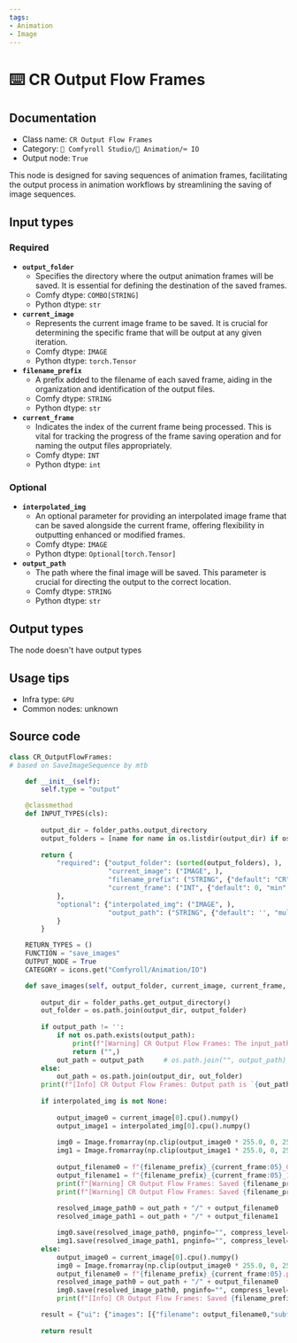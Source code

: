 ```yaml
---
tags:
- Animation
- Image
---
```


# ⌨️ CR Output Flow Frames
## Documentation
- Class name: `CR Output Flow Frames`
- Category: `🧩 Comfyroll Studio/🎥 Animation/⌨️ IO`
- Output node: `True`

This node is designed for saving sequences of animation frames, facilitating the output process in animation workflows by streamlining the saving of image sequences.
## Input types
### Required
- **`output_folder`**
    - Specifies the directory where the output animation frames will be saved. It is essential for defining the destination of the saved frames.
    - Comfy dtype: `COMBO[STRING]`
    - Python dtype: `str`
- **`current_image`**
    - Represents the current image frame to be saved. It is crucial for determining the specific frame that will be output at any given iteration.
    - Comfy dtype: `IMAGE`
    - Python dtype: `torch.Tensor`
- **`filename_prefix`**
    - A prefix added to the filename of each saved frame, aiding in the organization and identification of the output files.
    - Comfy dtype: `STRING`
    - Python dtype: `str`
- **`current_frame`**
    - Indicates the index of the current frame being processed. This is vital for tracking the progress of the frame saving operation and for naming the output files appropriately.
    - Comfy dtype: `INT`
    - Python dtype: `int`
### Optional
- **`interpolated_img`**
    - An optional parameter for providing an interpolated image frame that can be saved alongside the current frame, offering flexibility in outputting enhanced or modified frames.
    - Comfy dtype: `IMAGE`
    - Python dtype: `Optional[torch.Tensor]`
- **`output_path`**
    - The path where the final image will be saved. This parameter is crucial for directing the output to the correct location.
    - Comfy dtype: `STRING`
    - Python dtype: `str`
## Output types
The node doesn't have output types
## Usage tips
- Infra type: `GPU`
- Common nodes: unknown


## Source code
```python
class CR_OutputFlowFrames:
# based on SaveImageSequence by mtb

    def __init__(self):
        self.type = "output"

    @classmethod
    def INPUT_TYPES(cls):
    
        output_dir = folder_paths.output_directory
        output_folders = [name for name in os.listdir(output_dir) if os.path.isdir(os.path.join(output_dir,name)) and len(os.listdir(os.path.join(output_dir,name))) != 0]
    
        return {
            "required": {"output_folder": (sorted(output_folders), ),
                         "current_image": ("IMAGE", ),
                         "filename_prefix": ("STRING", {"default": "CR"}),
                         "current_frame": ("INT", {"default": 0, "min": 0, "max": 9999999, "forceInput": True}),
            },
            "optional": {"interpolated_img": ("IMAGE", ),
                         "output_path": ("STRING", {"default": '', "multiline": False}),           
            }
        }

    RETURN_TYPES = ()
    FUNCTION = "save_images"
    OUTPUT_NODE = True
    CATEGORY = icons.get("Comfyroll/Animation/IO")

    def save_images(self, output_folder, current_image, current_frame, output_path='', filename_prefix="CR", interpolated_img=None):
    
        output_dir = folder_paths.get_output_directory()  
        out_folder = os.path.join(output_dir, output_folder)
        
        if output_path != '':
            if not os.path.exists(output_path):
                print(f"[Warning] CR Output Flow Frames: The input_path `{output_path}` does not exist")
                return ("",)
            out_path = output_path     # os.path.join("", output_path)
        else:
            out_path = os.path.join(output_dir, out_folder)
        print(f"[Info] CR Output Flow Frames: Output path is `{out_path}`")
        
        if interpolated_img is not None:
        
            output_image0 = current_image[0].cpu().numpy()
            output_image1 = interpolated_img[0].cpu().numpy()
        
            img0 = Image.fromarray(np.clip(output_image0 * 255.0, 0, 255).astype(np.uint8))
            img1 = Image.fromarray(np.clip(output_image1 * 255.0, 0, 255).astype(np.uint8))
        
            output_filename0 = f"{filename_prefix}_{current_frame:05}_0.png"
            output_filename1 = f"{filename_prefix}_{current_frame:05}_1.png"
            print(f"[Warning] CR Output Flow Frames: Saved {filename_prefix}_{current_frame:05}_0.png")
            print(f"[Warning] CR Output Flow Frames: Saved {filename_prefix}_{current_frame:05}_1.png")
            
            resolved_image_path0 = out_path + "/" + output_filename0
            resolved_image_path1 = out_path + "/" + output_filename1

            img0.save(resolved_image_path0, pnginfo="", compress_level=4)
            img1.save(resolved_image_path1, pnginfo="", compress_level=4)            
        else:
            output_image0 = current_image[0].cpu().numpy()
            img0 = Image.fromarray(np.clip(output_image0 * 255.0, 0, 255).astype(np.uint8))
            output_filename0 = f"{filename_prefix}_{current_frame:05}.png"
            resolved_image_path0 = out_path + "/" + output_filename0
            img0.save(resolved_image_path0, pnginfo="", compress_level=4)
            print(f"[Info] CR Output Flow Frames: Saved {filename_prefix}_{current_frame:05}.png")

        result = {"ui": {"images": [{"filename": output_filename0,"subfolder": out_path,"type": self.type,}]}}
        
        return result

```
